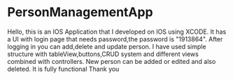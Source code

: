 # PersonManagementApp
Hello, this is an IOS Application that I developed on IOS using XCODE. It has a UI with login page that needs password,the password is "1913864".
After logging in you can add,delete and update person. I have used simple structure with tableView,buttons,CRUD system and different views combined with controllers.
New person can be added or edited and also deleted. It is fully functional
Thank you

